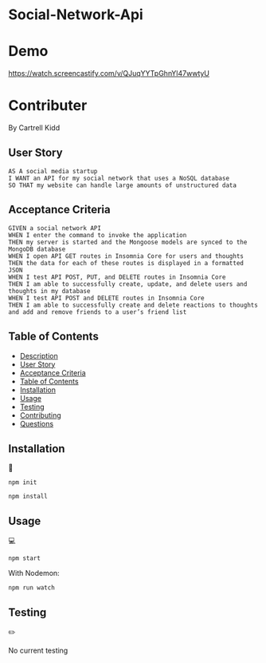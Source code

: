 # Social-Network-Api

# Demo
https://watch.screencastify.com/v/QJuqYYTpGhnYl47wwtyU



# Contributer
By Cartrell Kidd


## User Story

```
AS A social media startup
I WANT an API for my social network that uses a NoSQL database
SO THAT my website can handle large amounts of unstructured data
```

## Acceptance Criteria

```
GIVEN a social network API
WHEN I enter the command to invoke the application
THEN my server is started and the Mongoose models are synced to the MongoDB database
WHEN I open API GET routes in Insomnia Core for users and thoughts
THEN the data for each of these routes is displayed in a formatted JSON
WHEN I test API POST, PUT, and DELETE routes in Insomnia Core
THEN I am able to successfully create, update, and delete users and thoughts in my database
WHEN I test API POST and DELETE routes in Insomnia Core
THEN I am able to successfully create and delete reactions to thoughts and add and remove friends to a user’s friend list
```
   
## Table of Contents
- [Description](#description)
- [User Story](#user-story)
- [Acceptance Criteria](#acceptance-criteria)
- [Table of Contents](#table-of-contents)
- [Installation](#installation)
- [Usage](#usage)
- [Testing](#testing)
- [Contributing](#contributing)
- [Questions](#questions)

## Installation
💾   
  
`npm init`

`npm install`
  
## Usage
💻   
  
`npm start`

With Nodemon:

`npm run watch`

## Testing
✏️

No current testing
